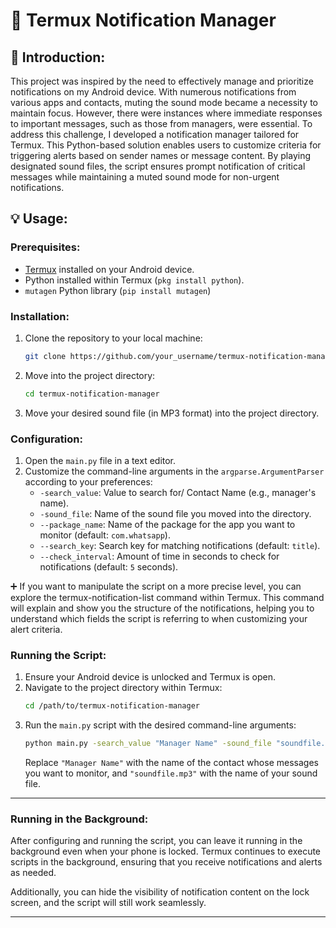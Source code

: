 # 📲 Termux Notification Manager

## 🚀 Introduction:

This project was inspired by the need to effectively manage and prioritize notifications on my Android device. With numerous notifications from various apps and contacts, muting the sound mode became a necessity to maintain focus. However, there were instances where immediate responses to important messages, such as those from managers, were essential. To address this challenge, I developed a notification manager tailored for Termux. This Python-based solution enables users to customize criteria for triggering alerts based on sender names or message content. By playing designated sound files, the script ensures prompt notification of critical messages while maintaining a muted sound mode for non-urgent notifications.

## 💡 Usage:

### Prerequisites:

- [Termux](https://termux.com/) installed on your Android device.
- Python installed within Termux (`pkg install python`).
- `mutagen` Python library (`pip install mutagen`)

### Installation:

1. Clone the repository to your local machine:
   ```bash
   git clone https://github.com/your_username/termux-notification-manager.git
   ```
2. Move into the project directory:
   ```bash
   cd termux-notification-manager
   ```
3. Move your desired sound file (in MP3 format) into the project directory.

### Configuration:

1. Open the `main.py` file in a text editor.
2. Customize the command-line arguments in the `argparse.ArgumentParser` according to your preferences:
   - `-search_value`: Value to search for/ Contact Name (e.g., manager's name).
   - `-sound_file`: Name of the sound file you moved into the directory.
   - `--package_name`: Name of the package for the app you want to monitor (default: `com.whatsapp`).
   - `--search_key`: Search key for matching notifications (default: `title`).
   - `--check_interval`: Amount of time in seconds to check for notifications (default: `5` seconds).

➕ If you want to manipulate the script on a more precise level, you can explore the termux-notification-list command within Termux. This command will explain and show you the structure of the notifications, helping you to understand which fields the script is referring to when customizing your alert criteria.

### Running the Script:

1. Ensure your Android device is unlocked and Termux is open.
2. Navigate to the project directory within Termux:
   ```bash
   cd /path/to/termux-notification-manager
   ```
3. Run the `main.py` script with the desired command-line arguments:
   ```bash
   python main.py -search_value "Manager Name" -sound_file "soundfile.mp3"
   ```
   Replace `"Manager Name"` with the name of the contact whose messages you want to monitor, and `"soundfile.mp3"` with the name of your sound file.

---

### Running in the Background:

After configuring and running the script, you can leave it running in the background even when your phone is locked. Termux continues to execute scripts in the background, ensuring that you receive notifications and alerts as needed.

Additionally, you can hide the visibility of notification content on the lock screen, and the script will still work seamlessly.

---

